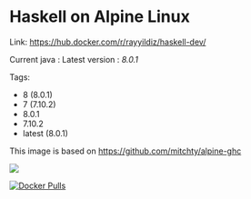 Haskell on Alpine Linux
===

Link: https://hub.docker.com/r/rayyildiz/haskell-dev/

Current java : Latest version : *8.0.1*

Tags:
* 8 (8.0.1)
* 7 (7.10.2)
* 8.0.1
* 7.10.2
* latest (8.0.1)


This image is based on https://github.com/mitchty/alpine-ghc

[![](https://images.microbadger.com/badges/image/rayyildiz/haskell-dev.svg)](https://microbadger.com/images/rayyildiz/haskell-dev "Get your own image badge on microbadger.com")


[![Docker Pulls](https://img.shields.io/docker/pulls/rayyildiz/haskell-dev.svg)](https://hub.docker.com/r/rayyildiz/haskell-dev/)